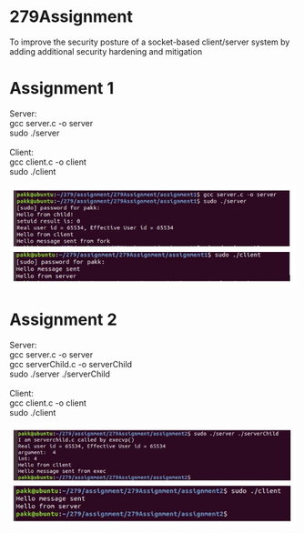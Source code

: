 # 279Assignment
To improve the security posture of a socket-based client/server system by adding additional security hardening and mitigation

# Assignment 1
Server:<br>
gcc server.c -o server<br>
sudo ./server<br>
<br>
Client: <br>
gcc client.c -o client<br>
sudo ./client<br>
<br>
![Screenshot](images/assignment1SS.JPG)

# Assignment 2
Server:<br>
gcc server.c -o server<br>
gcc serverChild.c -o serverChild<br>
sudo ./server ./serverChild<br>
<br>
Client: <br>
gcc client.c -o client <br>
sudo ./client<br>
<br>
![Screenshot](images/assignment2SS.JPG)
